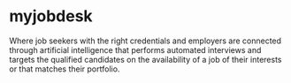 # myjobdesk
Where job seekers with the right credentials and employers are connected through artificial intelligence that performs automated interviews and targets the qualified candidates on the availability of a job of their interests or that matches their portfolio.
